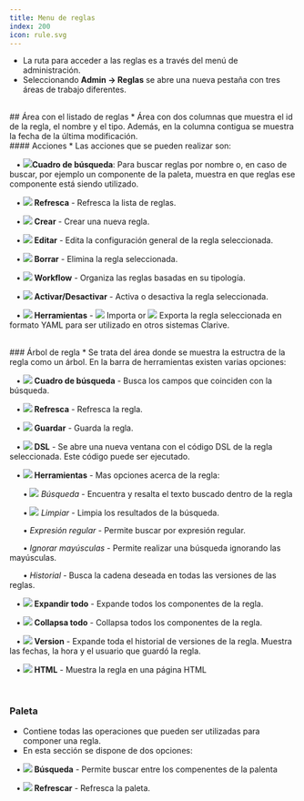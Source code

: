 ```yaml
---
title: Menu de reglas
index: 200
icon: rule.svg
---
```

* La ruta para acceder a las reglas es a través del menú de administración. 
* Seleccionando  **Admin → Reglas** se abre una nueva pestaña con tres áreas de trabajo diferentes. 

<br />
## Área con el listado de reglas
* Área con dos columnas que muestra el id de la regla, el nombre y el tipo. Además, en la columna contigua se muestra la fecha de la última modificación.


<br />
#### Acciones
* Las acciones que se pueden realizar son: <br />

&nbsp; &nbsp;• <img src="/static/images/icons/search-small.png" />**Cuadro de búsqueda**: Para buscar reglas por nombre o, en caso de buscar, por ejemplo un componente de la paleta, muestra en que reglas ese componente está siendo utilizado. <br />

&nbsp; &nbsp;• <img src="/static/images/icons/refresh.svg" /> **Refresca** - Refresca la lista de reglas. <br />

&nbsp; &nbsp;• <img src="/static/images/icons/add.svg" /> **Crear** - Crear una nueva regla. <br />

&nbsp; &nbsp;• <img src="/static/images/icons/edit.svg" /> **Editar** - Edita la configuración general de la regla seleccionada. <br />

&nbsp; &nbsp;• <img src="/static/images/icons/delete_.png" /> **Borrar** - Elimina la regla seleccionada. <br />

&nbsp; &nbsp;• <img src="/static/images/icons/workflow.png" /> **Workflow** - Organiza las reglas basadas en su tipología. <br />

&nbsp; &nbsp;• <img src="/static/images/icons/restart_new.png" /> **Activar/Desactivar** - Activa o desactiva la regla seleccionada. <br />

&nbsp; &nbsp;• <img src="/static/images/icons/wrench.svg" /> **Herramientas** - <img src="/static/images/icons/import.png" /> Importa or <img src="/
static/images/icons/export.png" /> Exporta la regla seleccionada en formato YAML para ser utilizado en otros sistemas Clarive.

<br />
### Árbol de regla
* Se trata del área donde se muestra la estructra de la regla como un árbol. En la barra de herramientas existen varias opciones: <br />
 
&nbsp; &nbsp;• <img src="/static/images/icons/search-small.png" /> **Cuadro de búsqueda** - Busca los campos que coinciden con la búsqueda. <br />

&nbsp; &nbsp;• <img src="/static/images/icons/refresh.svg" /> **Refresca** - Refresca la regla. <br />

&nbsp; &nbsp;• <img src="/static/images/icons/save.png" /> **Guardar** - Guarda la regla. <br />

&nbsp; &nbsp;• <img src="/static/images/icons/edit.svg" /> **DSL** - Se abre una nueva ventana con el código DSL de la regla seleccionada. Este código puede ser ejecutado. <!--  El funcionamiento de esta opción está descrito en la [Paleta de reglas](Reglas/rule-menu.markdown).--> <br />

&nbsp; &nbsp;• <img src="/static/images/icons/wrench.svg" /> **Herramientas** - Mas opciones acerca de la regla: <br />

&nbsp; &nbsp;&nbsp; &nbsp;• <img src="/static/images/icons/search-small.png" /> *Búsqueda* - Encuentra y resalta el texto buscado dentro de la regla<br />

&nbsp; &nbsp;&nbsp; &nbsp;• <img src="/static/images/icons/wipe_cache.svg" /> *Limpiar* - Limpia los resultados de la búsqueda. <br />

&nbsp; &nbsp;&nbsp; &nbsp;• *Expresión regular* - Permite buscar por expresión regular. <br />

&nbsp; &nbsp;&nbsp; &nbsp;• *Ignorar mayúsculas* - Permite realizar una búsqueda ignorando las mayúsculas. <br />

&nbsp; &nbsp;&nbsp; &nbsp;• *Historial* -  Busca la cadena deseada en todas las versiones de las reglas. <br />

&nbsp; &nbsp;• <img src="/static/images/icons/expandall.png" /> **Expandir todo** - Expande todos los componentes de la regla. <br />

&nbsp; &nbsp;• <img src="/static/images/icons/collapseall.svg" /> **Collapsa todo** - Collapsa todos los componentes de la regla. <br />

&nbsp; &nbsp;• <img src="/static/images/icons/history.png" /> **Version** - Expande toda el historial de versiones de la regla. Muestra las fechas, la hora y el usuario que guardó la regla. <br />

&nbsp; &nbsp;• <img src="/static/images/icons/html.png" /> **HTML** - Muestra la regla en una página HTML

<br />

### Paleta
*  Contiene todas las operaciones que pueden ser utilizadas para componer una regla.
* En esta sección se dispone de dos opciones: <br />

&nbsp; &nbsp;• <img src="/static/images/icons/search-small.png" /> **Búsqueda** - Permite buscar entre los compenentes de la palenta <br />

&nbsp; &nbsp;• <img src="/static/images/icons/refresh.svg" /> **Refrescar** - Refresca la paleta.